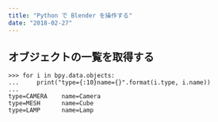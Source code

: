 ```yaml
---
title: "Python で Blender を操作する"
date: "2018-02-27"
---
```


オブジェクトの一覧を取得する
----

~~~
>>> for i in bpy.data.objects:
...     print("type={:10}name={}".format(i.type, i.name))
...
type=CAMERA    name=Camera
type=MESH      name=Cube
type=LAMP      name=Lamp
~~~

